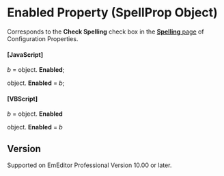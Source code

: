 # Enabled Property (SpellProp Object)

Corresponds to the **Check Spelling** check box in the
[**Spelling** page](../../dlg/properties/spell/index) of Configuration Properties.

#### \[JavaScript\]

_b_ =
object. **Enabled**;

object. **Enabled** = _b_;

#### \[VBScript\]

_b_ =
object. **Enabled**

object. **Enabled** = _b_

## Version

Supported on EmEditor Professional Version 10.00 or later.